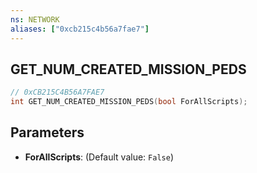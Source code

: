 ```yaml
---
ns: NETWORK
aliases: ["0xcb215c4b56a7fae7"]
---
```

## GET_NUM_CREATED_MISSION_PEDS

```c
// 0xCB215C4B56A7FAE7
int GET_NUM_CREATED_MISSION_PEDS(bool ForAllScripts);
```

## Parameters
* **ForAllScripts**: (Default value: `False`)
